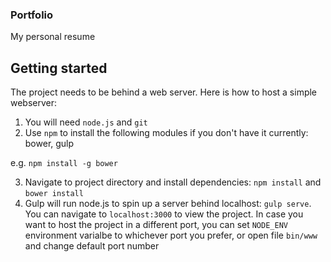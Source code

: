 ### Portfolio
My personal resume

## Getting started
The project needs to be behind a web server. Here is how to host a simple webserver:

1. You will need `node.js` and `git`
2. Use `npm` to install the following modules if you don't have it currently: bower, gulp

e.g. `npm install -g bower`

3. Navigate to project directory and install dependencies: `npm install` and `bower install`
4. Gulp will run node.js to spin up a server behind localhost: `gulp serve`. You can navigate to `localhost:3000` to view the project. In case you want to host the project in a different port, you can set `NODE_ENV` environment varialbe to whichever port you prefer, or open file `bin/www` and change default port number
